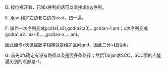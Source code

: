 D. 按位拆开看，已知x序列的话可以直接求出y序列。

E. 用set维护左边和右边的cost，扫一遍。

F. 操作一次序列变成gcd(a1,a2),gcd(a2,a3)...gcd(an-1,an)；x次序列变成gcd(a1,a2...ax+1),...,gcd(an-x,...,an)。

   因此操作x次这些数字相等就是维护区间gcd，因此二分+线段树。
   
G. 首先bfs确定有没有路径以及是否多条路径；然后Tarjan求SCC，SCC里的点能遍历到的点都是-1。
